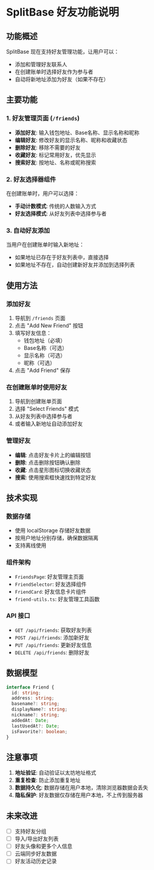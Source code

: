 # SplitBase 好友功能说明

## 功能概述

SplitBase 现在支持好友管理功能，让用户可以：

- 添加和管理好友联系人
- 在创建账单时选择好友作为参与者
- 自动将新地址添加为好友（如果不存在）

## 主要功能

### 1. 好友管理页面 (`/friends`)

- **添加好友**: 输入钱包地址、Base名称、显示名称和昵称
- **编辑好友**: 修改好友的显示名称、昵称和收藏状态
- **删除好友**: 移除不需要的好友
- **收藏好友**: 标记常用好友，优先显示
- **搜索好友**: 按地址、名称或昵称搜索

### 2. 好友选择器组件

在创建账单时，用户可以选择：

- **手动计数模式**: 传统的人数输入方式
- **好友选择模式**: 从好友列表中选择参与者

### 3. 自动好友添加

当用户在创建账单时输入新地址：

- 如果地址已存在于好友列表中，直接选择
- 如果地址不存在，自动创建新好友并添加到选择列表

## 使用方法

### 添加好友

1. 导航到 `/friends` 页面
2. 点击 "Add New Friend" 按钮
3. 填写好友信息：
   - 钱包地址（必填）
   - Base名称（可选）
   - 显示名称（可选）
   - 昵称（可选）
4. 点击 "Add Friend" 保存

### 在创建账单时使用好友

1. 导航到创建账单页面
2. 选择 "Select Friends" 模式
3. 从好友列表中选择参与者
4. 或者输入新地址自动添加好友

### 管理好友

- **编辑**: 点击好友卡片上的编辑按钮
- **删除**: 点击删除按钮确认删除
- **收藏**: 点击星形图标切换收藏状态
- **搜索**: 使用搜索框快速找到特定好友

## 技术实现

### 数据存储

- 使用 localStorage 存储好友数据
- 按用户地址分别存储，确保数据隔离
- 支持离线使用

### 组件架构

- `FriendsPage`: 好友管理主页面
- `FriendSelector`: 好友选择组件
- `FriendCard`: 好友信息卡片组件
- `friend-utils.ts`: 好友管理工具函数

### API 接口

- `GET /api/friends`: 获取好友列表
- `POST /api/friends`: 添加新好友
- `PUT /api/friends`: 更新好友信息
- `DELETE /api/friends`: 删除好友

## 数据模型

```typescript
interface Friend {
  id: string;
  address: string;
  basename?: string;
  displayName?: string;
  nickname?: string;
  addedAt: Date;
  lastUsedAt?: Date;
  isFavorite?: boolean;
}
```

## 注意事项

1. **地址验证**: 自动验证以太坊地址格式
2. **重复检查**: 防止添加重复地址
3. **数据持久化**: 数据存储在用户本地，清除浏览器数据会丢失
4. **隐私保护**: 好友数据仅存储在用户本地，不上传到服务器

## 未来改进

- [ ] 支持好友分组
- [ ] 导入/导出好友列表
- [ ] 好友头像和更多个人信息
- [ ] 云端同步好友数据
- [ ] 好友活动历史记录
